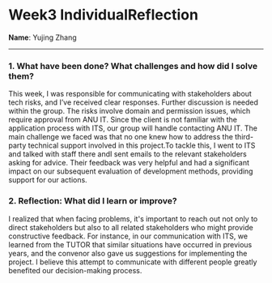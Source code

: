 # Week3 IndividualReflection 
**Name**:  Yujing Zhang


---

### 1. What have been done? What challenges and how did I solve them?
This week, I was responsible for communicating with stakeholders about tech risks, and I’ve received clear responses. Further discussion is needed within the group. The risks involve domain and permission issues, which require approval from ANU IT. Since the client is not familiar with the application process with ITS, our group will handle contacting ANU IT. The main challenge we faced was that no one knew how to address the third-party technical support involved in this project.To tackle this, I went to ITS and talked with staff there andI sent emails to the relevant stakeholders asking for advice. Their feedback was very helpful and had a significant impact on our subsequent evaluation of development methods, providing support for our actions.

### 2. Reflection: What did I learn or improve?
I realized that when facing problems, it's important to reach out not only to direct stakeholders but also to all related stakeholders who might provide constructive feedback. For instance, in our communication with ITS, we learned from the TUTOR that similar situations have occurred in previous years, and the convenor also gave us suggestions for implementing the project. I believe this attempt to communicate with different people greatly benefited our decision-making process.